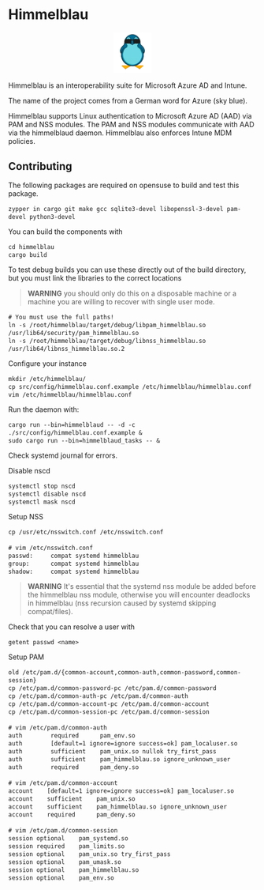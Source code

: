 # Himmelblau

<p align="center">
  <img src="img/penguin.png" width="15%" height="auto" />
</p>

Himmelblau is an interoperability suite for Microsoft Azure AD and Intune.

The name of the project comes from a German word for Azure (sky blue).

Himmelblau supports Linux authentication to Microsoft Azure AD (AAD) via PAM and NSS modules.
The PAM and NSS modules communicate with AAD via the himmelblaud daemon. Himmelblau also
enforces Intune MDM policies.

## Contributing

The following packages are required on opensuse to build and test this package.

    zypper in cargo git make gcc sqlite3-devel libopenssl-3-devel pam-devel python3-devel

You can build the components with

    cd himmelblau
    cargo build

To test debug builds you can use these directly out of the build directory, but you must
link the libraries to the correct locations

> **WARNING** you should only do this on a disposable machine or a machine you are willing to
> recover with single user mode.

    # You must use the full paths!
    ln -s /root/himmelblau/target/debug/libpam_himmelblau.so /usr/lib64/security/pam_himmelblau.so
    ln -s /root/himmelblau/target/debug/libnss_himmelblau.so /usr/lib64/libnss_himmelblau.so.2

Configure your instance

    mkdir /etc/himmelblau/
    cp src/config/himmelblau.conf.example /etc/himmelblau/himmelblau.conf
    vim /etc/himmelblau/himmelblau.conf

Run the daemon with:

    cargo run --bin=himmelblaud -- -d -c ./src/config/himmelblau.conf.example &
    sudo cargo run --bin=himmelblaud_tasks -- &

Check systemd journal for errors.

Disable nscd

    systemctl stop nscd
    systemctl disable nscd
    systemctl mask nscd

Setup NSS

    cp /usr/etc/nsswitch.conf /etc/nsswitch.conf

    # vim /etc/nsswitch.conf
    passwd:     compat systemd himmelblau
    group:      compat systemd himmelblau
    shadow:     compat systemd himmelblau

> **WARNING** It's essential that the systemd nss module be added before the himmelblau nss
> module, otherwise you will encounter deadlocks in himmelblau (nss recursion caused by systemd
> skipping compat/files).

Check that you can resolve a user with

    getent passwd <name>

Setup PAM

    old /etc/pam.d/{common-account,common-auth,common-password,common-session}
    cp /etc/pam.d/common-password-pc /etc/pam.d/common-password
    cp /etc/pam.d/common-auth-pc /etc/pam.d/common-auth
    cp /etc/pam.d/common-account-pc /etc/pam.d/common-account
    cp /etc/pam.d/common-session-pc /etc/pam.d/common-session

    # vim /etc/pam.d/common-auth
    auth        required      pam_env.so
    auth        [default=1 ignore=ignore success=ok] pam_localuser.so
    auth        sufficient    pam_unix.so nullok try_first_pass
    auth        sufficient    pam_himmelblau.so ignore_unknown_user
    auth        required      pam_deny.so

    # vim /etc/pam.d/common-account
    account    [default=1 ignore=ignore success=ok] pam_localuser.so
    account    sufficient    pam_unix.so
    account    sufficient    pam_himmelblau.so ignore_unknown_user
    account    required      pam_deny.so

    # vim /etc/pam.d/common-session
    session optional    pam_systemd.so
    session required    pam_limits.so
    session optional    pam_unix.so try_first_pass
    session optional    pam_umask.so
    session optional    pam_himmelblau.so
    session optional    pam_env.so

